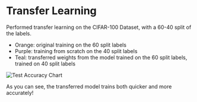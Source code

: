 # Transfer Learning

Performed transfer learning on the CIFAR-100 Dataset, with a 60-40 split of the labels.

* Orange: original training on the 60 split labels
* Purple: training from scratch on the 40 split labels
* Teal: transferred weights from the model trained on the 60 split labels, trained on 40 split labels


![Test Accuracy Chart](https://i.gyazo.com/584b5ad207bb9e1549cac09fbcebb181.png "Test Accuracy Chart")

As you can see, the transferred model trains both quicker and more accurately!
